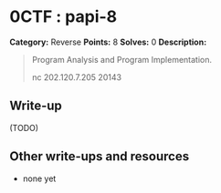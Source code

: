 # 0CTF : papi-8

**Category:** Reverse
**Points:** 8
**Solves:** 0
**Description:**

> Program Analysis and Program Implementation.
>
>
> nc 202.120.7.205 20143


## Write-up

(TODO)

## Other write-ups and resources

* none yet
